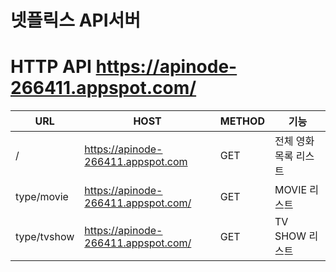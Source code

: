 # 넷플릭스 API서버
# HTTP API https://apinode-266411.appspot.com/

|URL|HOST|METHOD|기능|
|-------|---|---|----|
|/      |https://apinode-266411.appspot.com|GET|전체 영화목록 리스트|
|type/movie|https://apinode-266411.appspot.com/|GET|MOVIE 리스트 |
|type/tvshow|https://apinode-266411.appspot.com/|GET|TV SHOW 리스트 |
